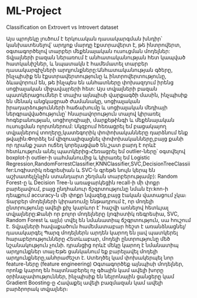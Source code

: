 # ML-Project
Classification on Extrovert vs Introvert dataset

Այս պրոյեկը լուծում է երկուական դասակարգման խնդիր՝ կանխատեսելով՝ արդյոք մարդը էքստրավերտ է, թե ինտրովերտ, օգտագործելով տարբեր մեքենայական ուսուցման մոդելներ: Տվյալների բազան ներառում է անհատականության հետ կապված հատկանիշներ, և նպատակն է համեմատել տարբեր դասակարգիչների արդյունքները:Անհատականության գծերը, ինչպիսիք են էքստրավերտությունը և ինտրովերտությունը, ձևավորում են, թե ինչպես են անհատները փոխազդում իրենց սոցիալական միջավայրերի հետ: Այս տվյալների բազան պատկերացումներ է տալիս այնպիսի վարքագծի մասին, ինչպիսիք են մենակ անցկացրած ժամանակը, սոցիալական իրադարձությունների հաճախումը և սոցիալական մեդիայի ներգրավվածությունը՝ հնարավորություն տալով կիրառել հոգեբանության, սոցիոլոգիայի, մարքեթինգի և մեքենայական ուսուցման ոլորտներում:
  Սկզբում հեռացրել եմ բացակայող տվյալներով տողերը,կատեգորիկ փոփոխականները դարձնում ենք թվային։Փորձել եմ վիզուալիզացնել փոփոխականները,բայց քանի որ դրանք շատ ուճեղ կորելացված են,շատ բարդ է որևէ հետևություն անել պատկերից։Հեռացրել եմ outlier-ները՝ օգտվելով boxplot-ի outlier-ի սահմանումից և կիրառել եմ Logistic Regression,RandomForrestClassifier,KNNClassifier,SVC,DecisionTreeClassiifer:Լոգիստիկ ռեգրեսիան և SVC-ն գրեթե նույն կերպ են աշխատել(չնչին ստանդարտ շեղման տարբերությամբ): Random Forest-ը և Decision Tree-ն առաջարկեցին recall-ի մի փոքր բարելավում, բայց ընդհանուր ճշգրտությունը նման էր:knn-ի դեպքում accuracy-ն մի փոքր նվազեց,բայց էական վատացում չկա։  Տարբեր մոդելների կիրառումը ենթադրում է, որ մոդելի ընտրությունը ավելի քիչ կարևոր է՝ հաշվի առնելով հետևյալ տվյալները:Քանի որ բոլոր մոդելները (լոգիստիկ ռեգրեսիա, SVC, Random Forest և այլն) տվել են նմանատիպ ճշգրտություն, սա հուշում է.
Տվյալների հավաքածուն համեմատաբար հեշտ է առանձնացնել/դասակարգել
Պարզ մոդելներն արդեն կարող են լավ պատկերել հարաբերությունները
Հետևաբար, մոդելի ընտրությունը մեծ նշանակություն չունի. դրանցից որևէ մեկը կարող է նմանատիպ արդյունքներ տալ։Եթե ​​ցանկանում եք բարելավել մոդելի արդյունքները,անհրաժեշտ է.
Ստեղծել կամ փոխակերպել նոր feature-ները (feature engineering)
Օգտագործեք այնպիսի մոդելներ, որոնք կարող են հայտնաբերել ոչ գծային կամ ավելի խորը օրինաչափություններ, ինչպիսիք են նեյրոնային ցանցերը կամ Gradient Boosting-ը
Հավաքել ավելի բազմազան կամ ավելի բարձրորակ տվյալներ։
